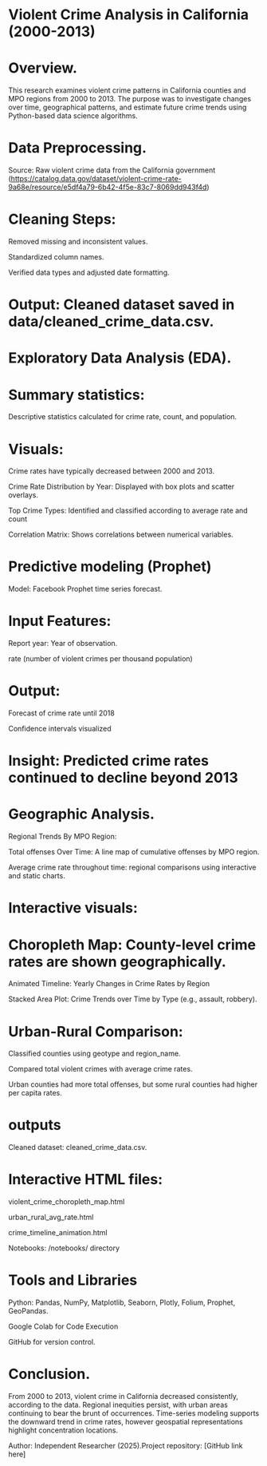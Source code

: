 # Violent Crime Analysis in California (2000-2013)

# Overview.

This research examines violent crime patterns in California counties and MPO regions from 2000 to 2013. The purpose was to investigate changes over time, geographical patterns, and estimate future crime trends using Python-based data science algorithms.

# Data Preprocessing.

Source: Raw violent crime data from the California government (https://catalog.data.gov/dataset/violent-crime-rate-9a68e/resource/e5df4a79-6b42-4f5e-83c7-8069dd943f4d)

# Cleaning Steps:

Removed missing and inconsistent values.

Standardized column names.

Verified data types and adjusted date formatting.

# Output: Cleaned dataset saved in data/cleaned_crime_data.csv.

# Exploratory Data Analysis (EDA).

# Summary statistics:

Descriptive statistics calculated for crime rate, count, and population.

# Visuals:

Crime rates have typically decreased between 2000 and 2013.

Crime Rate Distribution by Year: Displayed with box plots and scatter overlays.

Top Crime Types: Identified and classified according to average rate and count

Correlation Matrix: Shows correlations between numerical variables.

# Predictive modeling (Prophet)

Model: Facebook Prophet time series forecast.

# Input Features:

Report year: Year of observation.

rate (number of violent crimes per thousand population)

# Output:

Forecast of crime rate until 2018

Confidence intervals visualized

# Insight: Predicted crime rates continued to decline beyond 2013

# Geographic Analysis.

Regional Trends By MPO Region:

Total offenses Over Time: A line map of cumulative offenses by MPO region.

Average crime rate throughout time: regional comparisons using interactive and static charts.

# Interactive visuals:

# Choropleth Map: County-level crime rates are shown geographically.

Animated Timeline: Yearly Changes in Crime Rates by Region

Stacked Area Plot: Crime Trends over Time by Type (e.g., assault, robbery).

# Urban-Rural Comparison:

Classified counties using geotype and region_name.

Compared total violent crimes with average crime rates.

Urban counties had more total offenses, but some rural counties had higher per capita rates.

# outputs

Cleaned dataset: cleaned_crime_data.csv.

# Interactive HTML files:

violent_crime_choropleth_map.html

urban_rural_avg_rate.html

crime_timeline_animation.html

Notebooks: /notebooks/ directory

# Tools and Libraries

Python: Pandas, NumPy, Matplotlib, Seaborn, Plotly, Folium, Prophet, GeoPandas.

Google Colab for Code Execution

GitHub for version control.

# Conclusion.

From 2000 to 2013, violent crime in California decreased consistently, according to the data. Regional inequities persist, with urban areas continuing to bear the brunt of occurrences. Time-series modeling supports the downward trend in crime rates, however geospatial representations highlight concentration locations.

Author: Independent Researcher (2025).Project repository: [GitHub link here]
